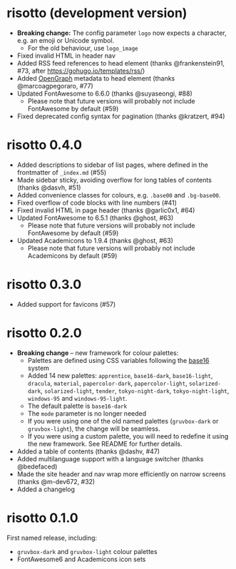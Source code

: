 # risotto (development version)

* **Breaking change:** The config parameter `logo` now expects a character, e.g. an emoji or Unicode symbol.
  * For the old behaviour, use `logo_image`
* Fixed invalid HTML in header nav
* Added RSS feed references to head element (thanks @frankenstein91, #73, after <https://gohugo.io/templates/rss/>)
* Added [OpenGraph](https://ogp.me/) metadata to head element (thanks @marcoagpegoraro, #77)
* Updated FontAwesome to 6.6.0 (thanks @suyaseongi, #88)
  * Please note that future versions will probably not include FontAwesome by default (#59)
* Fixed deprecated config syntax for pagination (thanks @kratzert, #94)


# risotto 0.4.0

* Added descriptions to sidebar of list pages, where defined in the frontmatter of `_index.md` (#55)
* Made sidebar sticky, avoiding overflow for long tables of contents (thanks @dasvh, #51)
* Added convenience classes for colours, e.g. `.base00` and `.bg-base00`.
* Fixed overflow of code blocks with line numbers (#41)
* Fixed invalid HTML in page header (thanks @garlic0x1, #64)
* Updated FontAwesome to 6.5.1 (thanks @ghost, #63)
  * Please note that future versions will probably not include FontAwesome by default (#59)
* Updated Academicons to 1.9.4 (thanks @ghost, #63)
  * Please note that future versions will probably not include Academicons by default (#59)

# risotto 0.3.0

* Added support for favicons (#57)

# risotto 0.2.0

* **Breaking change** – new framework for colour palettes:
  * Palettes are defined using CSS variables following the [base16](https://github.com/chriskempson/base16) system
  * Added 14 new palettes: `apprentice`, `base16-dark`, `base16-light`, `dracula`, `material`, `papercolor-dark`, `papercolor-light`, `solarized-dark`, `solarized-light`, `tender`, `tokyo-night-dark`, `tokyo-night-light`, `windows-95` and `windows-95-light`.
  * The default palette is `base16-dark`
  * The `mode` parameter is no longer needed
  * If you were using one of the old named palettes (`gruvbox-dark` or `gruvbox-light`), the change will be seamless.
  * If you were using a custom palette, you will need to redefine it using the new framework. See README for further details.
* Added a table of contents (thanks @dashv, #47)
* Added multilanguage support with a language switcher (thanks @bedefaced)
* Made the site header and nav wrap more efficiently on narrow screens (thanks @m-dev672, #32)
* Added a changelog

# risotto 0.1.0

First named release, including:

* `gruvbox-dark` and `gruvbox-light` colour palettes
* FontAwesome6 and Academicons icon sets
